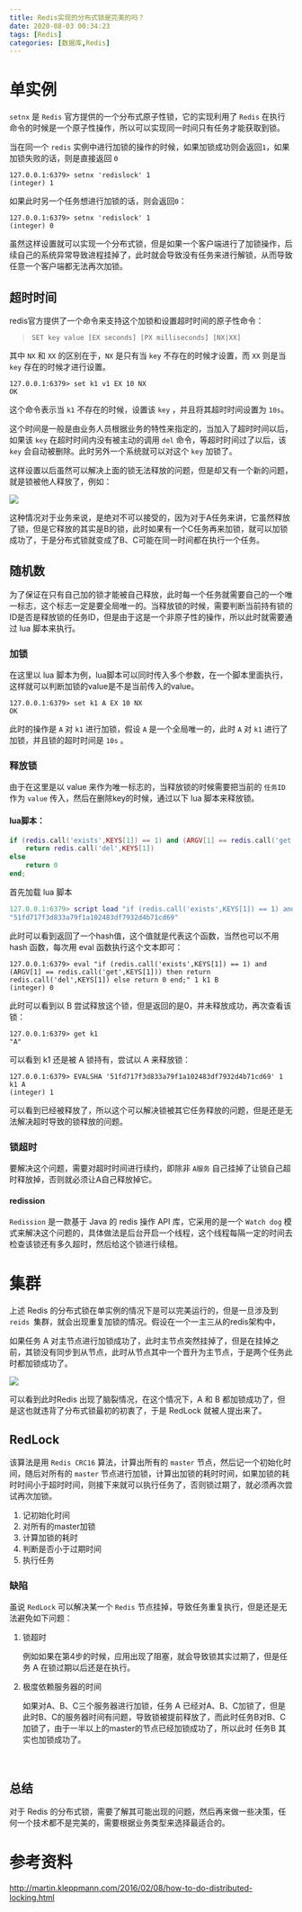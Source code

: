 ```yaml
---
title: Redis实现的分布式锁是完美的吗？
date: 2020-08-03 00:34:23
tags: [Redis]
categories: [数据库,Redis]
---
```

# 单实例

`setnx` 是 `Redis` 官方提供的一个分布式原子性锁，它的实现利用了 `Redis` 在执行命令的时候是一个原子性操作，所以可以实现同一时间只有任务才能获取到锁。

当在同一个 `redis` 实例中进行加锁的操作的时候，如果加锁成功则会返回`1`，如果加锁失败的话，则是直接返回 `0`

```shell
127.0.0.1:6379> setnx 'redislock' 1
(integer) 1
```

如果此时另一个任务想进行加锁的话，则会返回`0`：

```shell
127.0.0.1:6379> setnx 'redislock' 1
(integer) 0
```

虽然这样设置就可以实现一个分布式锁，但是如果一个客户端进行了加锁操作，后续自己的系统异常导致进程挂掉了，此时就会导致没有任务来进行解锁，从而导致任意一个客户端都无法再次加锁。

##  超时时间

redis官方提供了一个命令来支持这个加锁和设置超时时间的原子性命令：

> `SET key value [EX seconds] [PX milliseconds] [NX|XX]`

其中 `NX` 和 `XX` 的区别在于，`NX` 是只有当 `key` 不存在的时候才设置，而 `XX` 则是当 `key` 存在的时候才进行设置。

```shell
127.0.0.1:6379> set k1 v1 EX 10 NX
OK
```

这个命令表示当 `k1` 不存在的时候，设置该 `key` ，并且将其超时时间设置为 `10s`。

这个时间是一般是由业务人员根据业务的特性来指定的，当加入了超时时间以后，如果该 `key` 在超时时间内没有被主动的调用 `del` 命令，等超时时间过了以后，该 `key` 会自动被删除。此时另外一个系统就可以对这个 `key` 加锁了。

这样设置以后虽然可以解决上面的锁无法释放的问题，但是却又有一个新的问题，就是锁被他人释放了，例如：

![](https://szhtc-1252780558.cos.ap-shanghai.myqcloud.com/%E6%96%87%E7%AB%A0/redission%E7%9A%84%E5%8F%AF%E9%87%8D%E5%85%A5%E9%94%81/setnx_2.png)

这种情况对于业务来说，是绝对不可以接受的，因为对于A任务来讲，它虽然释放了锁，但是它释放的其实是B的锁，此时如果有一个C任务再来加锁，就可以加锁成功了，于是分布式锁就变成了B、C可能在同一时间都在执行一个任务。



## 随机数

为了保证在只有自己加的锁才能被自己释放，此时每一个任务就需要自己的一个唯一标志，这个标志一定是要全局唯一的。当释放锁的时候，需要判断当前持有锁的ID是否是释放锁的任务ID，但是由于这是一个非原子性的操作，所以此时就需要通过 lua 脚本来执行。

### 加锁

在这里以 lua 脚本为例，lua脚本可以同时传入多个参数，在一个脚本里面执行，这样就可以判断加锁的value是不是当前传入的value。

```shell
127.0.0.1:6379> set k1 A EX 10 NX
OK
```

此时的操作是 `A` 对 `k1` 进行加锁，假设 `A` 是一个全局唯一的，此时 `A` 对 `k1` 进行了加锁，并且锁的超时时间是 `10s` 。

### 释放锁

由于在这里是以 value 来作为唯一标志的，当释放锁的时候需要把当前的 `任务ID` 作为 `value` 传入，然后在删除key的时候，通过以下 lua 脚本来释放锁。

#### lua脚本：

```lua
if (redis.call('exists',KEYS[1]) == 1) and (ARGV[1] == redis.call('get',KEYS[1])) then 
    return redis.call('del',KEYS[1]) 
else 
    return 0 
end;
```

首先加载 lua 脚本

```lua
127.0.0.1:6379> script load "if (redis.call('exists',KEYS[1]) == 1) and (ARGV[1] == redis.call('get',KEYS[1])) then return redis.call('del',KEYS[1]) else return 0 end;"
"51fd717f3d833a79f1a102483df7932d4b71cd69"
```

此时可以看到返回了一个hash值，这个值就是代表这个函数，当然也可以不用 hash 函数，每次用 eval 函数执行这个文本即可：

```shell
127.0.0.1:6379> eval "if (redis.call('exists',KEYS[1]) == 1) and (ARGV[1] == redis.call('get',KEYS[1])) then return redis.call('del',KEYS[1]) else return 0 end;" 1 k1 B
(integer) 0
```

此时可以看到以 B 尝试释放这个锁，但是返回的是0，并未释放成功，再次查看该锁：

```shell
127.0.0.1:6379> get k1
"A"
```

可以看到 k1 还是被 A 锁持有，尝试以 A 来释放锁：

```shell
127.0.0.1:6379> EVALSHA '51fd717f3d833a79f1a102483df7932d4b71cd69' 1 k1 A
(integer) 1
```

可以看到已经被释放了，所以这个可以解决锁被其它任务释放的问题，但是还是无法解决超时导致的锁释放的问题。

### 锁超时

要解决这个问题，需要对超时时间进行续约，即除非 `A服务` 自己挂掉了让锁自己超时释放掉，否则就必须让A自己释放掉它。

#### redission

`Redission` 是一款基于 Java 的 redis 操作 API 库，它采用的是一个 `Watch dog`  模式来解决这个问题的，具体做法是后台开启一个线程，这个线程每隔一定的时间去检查该锁还有多久超时，然后给这个锁进行续租。

# 集群

上述 Redis 的分布式锁在单实例的情况下是可以完美运行的，但是一旦涉及到 `reids `集群，就会出现重复加锁的情况。假设在一个一主三从的redis架构中，

如果任务 A 对主节点进行加锁成功了，此时主节点突然挂掉了，但是在挂掉之前，其锁没有同步到从节点，此时从节点其中一个晋升为主节点，于是两个任务此时都加锁成功了。

![](https://szhtc-1252780558.cos.ap-shanghai.myqcloud.com/%E6%96%87%E7%AB%A0/redission%E7%9A%84%E5%8F%AF%E9%87%8D%E5%85%A5%E9%94%81/cluster-lock.png)

可以看到此时Redis 出现了脑裂情况，在这个情况下，A 和 B 都加锁成功了，但是这也就违背了分布式锁最初的初衷了，于是 RedLock 就被人提出来了。



## RedLock

该算法是用 `Redis CRC16` 算法，计算出所有的 `master` 节点，然后记一个初始化时间，随后对所有的 `master` 节点进行加锁，计算出加锁的耗时时间，如果加锁的耗时时间小于超时时间，则接下来就可以执行任务了，否则锁过期了，就必须再次尝试再次加锁。

1. 记初始化时间
2. 对所有的master加锁
3. 计算加锁的耗时
4. 判断是否小于过期时间
5. 执行任务

### 缺陷

虽说 `RedLock` 可以解决某一个 `Redis` 节点挂掉，导致任务重复执行，但是还是无法避免如下问题：

1. 锁超时

   例如如果在第4步的时候，应用出现了阻塞，就会导致锁其实过期了，但是任务 A 在锁过期以后还是在执行。

2. 极度依赖服务器的时间

   如果对A、B、C三个服务器进行加锁，任务 A 已经对A、B、C加锁了，但是此时B、C的服务器时间有问题，导致锁被提前释放了，而此时任务B对B、C加锁了，由于一半以上的master的节点已经加锁成功了，所以此时 任务B 其实也加锁成功了。



​      

## 总结

对于 Redis 的分布式锁，需要了解其可能出现的问题，然后再来做一些决策，任何一个技术都不是完美的，需要根据业务类型来选择最适合的。



# 参考资料
http://martin.kleppmann.com/2016/02/08/how-to-do-distributed-locking.html
